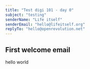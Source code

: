 ```yaml
---
title: "Test digi 101 - day 0"
subject: "testing"
senderName: "Life itself"
senderEmail: "hello@lifeitself.org"
replyTo: "hello@openrevolution.net"
---
```


## First welcome email

hello world
